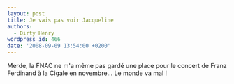 ```yaml
---
layout: post
title: Je vais pas voir Jacqueline
authors:
  - Dirty Henry
wordpress_id: 466
date: '2008-09-09 13:54:00 +0200'
---
```

Merde, la FNAC ne m'a même pas gardé une place pour le concert de Franz Ferdinand à la Cigale en novembre… Le monde va mal !
